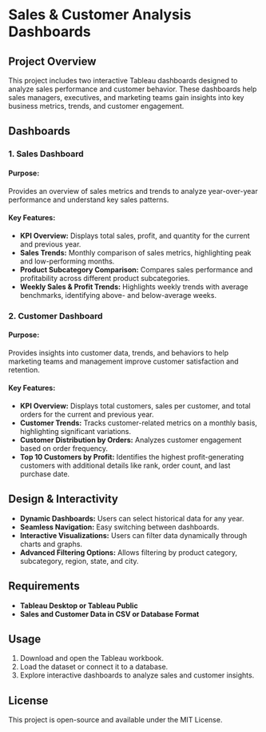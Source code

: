 # Sales & Customer Analysis Dashboards

## Project Overview
This project includes two interactive Tableau dashboards designed to analyze sales performance and customer behavior. These dashboards help sales managers, executives, and marketing teams gain insights into key business metrics, trends, and customer engagement.

## Dashboards
### 1. Sales Dashboard
#### **Purpose:**
Provides an overview of sales metrics and trends to analyze year-over-year performance and understand key sales patterns.

#### **Key Features:**
- **KPI Overview:** Displays total sales, profit, and quantity for the current and previous year.
- **Sales Trends:** Monthly comparison of sales metrics, highlighting peak and low-performing months.
- **Product Subcategory Comparison:** Compares sales performance and profitability across different product subcategories.
- **Weekly Sales & Profit Trends:** Highlights weekly trends with average benchmarks, identifying above- and below-average weeks.

### 2. Customer Dashboard
#### **Purpose:**
Provides insights into customer data, trends, and behaviors to help marketing teams and management improve customer satisfaction and retention.

#### **Key Features:**
- **KPI Overview:** Displays total customers, sales per customer, and total orders for the current and previous year.
- **Customer Trends:** Tracks customer-related metrics on a monthly basis, highlighting significant variations.
- **Customer Distribution by Orders:** Analyzes customer engagement based on order frequency.
- **Top 10 Customers by Profit:** Identifies the highest profit-generating customers with additional details like rank, order count, and last purchase date.

## Design & Interactivity
- **Dynamic Dashboards:** Users can select historical data for any year.
- **Seamless Navigation:** Easy switching between dashboards.
- **Interactive Visualizations:** Users can filter data dynamically through charts and graphs.
- **Advanced Filtering Options:** Allows filtering by product category, subcategory, region, state, and city.

## Requirements
- **Tableau Desktop or Tableau Public**
- **Sales and Customer Data in CSV or Database Format**

## Usage
1. Download and open the Tableau workbook.
2. Load the dataset or connect it to a database.
3. Explore interactive dashboards to analyze sales and customer insights.

## License
This project is open-source and available under the MIT License.

